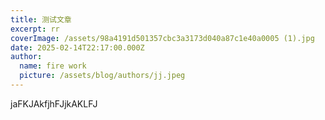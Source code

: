 ```yaml
---
title: 测试文章
excerpt: rr
coverImage: /assets/98a4191d501357cbc3a3173d040a87c1e40a0005 (1).jpg
date: 2025-02-14T22:17:00.000Z
author:
  name: fire work
  picture: /assets/blog/authors/jj.jpeg
---
```

jaFKJAkfjhFJjkAKLFJ
